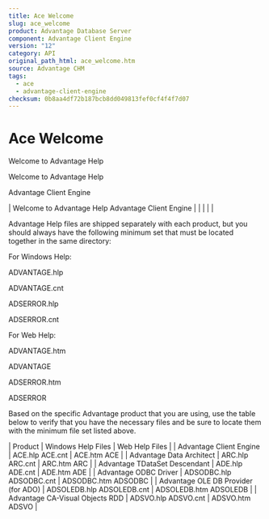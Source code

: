 ```yaml
---
title: Ace Welcome
slug: ace_welcome
product: Advantage Database Server
component: Advantage Client Engine
version: "12"
category: API
original_path_html: ace_welcome.htm
source: Advantage CHM
tags:
  - ace
  - advantage-client-engine
checksum: 0b8aa4df72b187bcb8dd049813fef0cf4f4f7d07
---
```


# Ace Welcome

Welcome to Advantage Help

Welcome to Advantage Help

Advantage Client Engine

| Welcome to Advantage Help  Advantage Client Engine |  |  |  |  |

Advantage Help files are shipped separately with each product, but you should always have the following minimum set that must be located together in the same directory:

For Windows Help:

ADVANTAGE.hlp

ADVANTAGE.cnt

ADSERROR.hlp

ADSERROR.cnt

For Web Help:

ADVANTAGE.htm

ADVANTAGE

ADSERROR.htm

ADSERROR

Based on the specific Advantage product that you are using, use the table below to verify that you have the necessary files and be sure to locate them with the minimum file set listed above.

| Product | Windows Help Files | Web Help Files |
| Advantage Client Engine | ACE.hlp  ACE.cnt | ACE.htm  ACE |
| Advantage Data Architect | ARC.hlp  ARC.cnt | ARC.htm  ARC |
| Advantage TDataSet Descendant | ADE.hlp  ADE.cnt | ADE.htm  ADE |
| Advantage ODBC Driver | ADSODBC.hlp  ADSODBC.cnt | ADSODBC.htm  ADSODBC |
| Advantage OLE DB Provider (for ADO) | ADSOLEDB.hlp  ADSOLEDB.cnt | ADSOLEDB.htm  ADSOLEDB |
| Advantage CA-Visual Objects RDD | ADSVO.hlp  ADSVO.cnt | ADSVO.htm  ADSVO |
